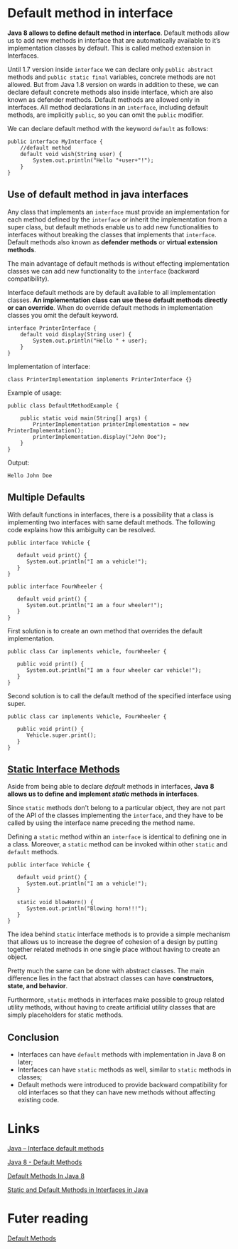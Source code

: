 # Default method in interface
**Java 8 allows to define default method in interface**. Default methods allow us to add new methods in interface that are automatically available to it’s implementation classes by default. This is called method extension in Interfaces.

Until 1.7 version inside `interface` we can declare only `public abstract` methods and `public static final` variables, concrete methods are not allowed. But from Java 1.8 version on wards in addition to these, we can declare default concrete methods also inside interface, which are also known as defender methods. Default methods are allowed only in interfaces. All method declarations in an `interface`, including default methods, are implicitly `public`, so you can omit the `public` modifier. 

We can declare default method with the keyword `default` as follows:
```
public interface MyInterface {
    //default method
    default void wish(String user) {
        System.out.println("Hello "+user+"!");
    }
}
```

## Use of default method in java interfaces
Any class that implements an `interface` must provide an implementation for each method defined by the `interface` or inherit the implementation from a super class, but default methods enable us to add new functionalities to interfaces without breaking the classes that implements that `interface`. Default methods also known as **defender methods** or **virtual extension methods**.

The main advantage of default methods is without effecting implementation classes we can add new functionality to the `interface` (backward compatibility).

Interface default methods are by default available to all implementation classes. **An implementation class can use these default methods directly or can override**. When do override default methods in implementation classes you omit the default keyword.

```
interface PrinterInterface {
    default void display(String user) {
        System.out.println("Hello " + user);
    }
}
```

Implementation of interface:
```
class PrinterImplementation implements PrinterInterface {}
```

Example of usage:
```
public class DefaultMethodExample {
    
    public static void main(String[] args) {
        PrinterImplementation printerImplementation = new PrinterImplementation();
        printerImplementation.display("John Doe");
    }
}
```

Output:
```
Hello John Doe
```

## Multiple Defaults
With default functions in interfaces, there is a possibility that a class is implementing two interfaces with same default methods. The following code explains how this ambiguity can be resolved.

```
public interface Vehicle {

   default void print() {
      System.out.println("I am a vehicle!");
   }
}

public interface FourWheeler {

   default void print() {
      System.out.println("I am a four wheeler!");
   }
}
```

First solution is to create an own method that overrides the default implementation.
```
public class Car implements vehicle, fourWheeler {

   public void print() {
      System.out.println("I am a four wheeler car vehicle!");
   }
}
```

Second solution is to call the default method of the specified interface using super.
```
public class car implements Vehicle, FourWheeler {

   public void print() {
      Vehicle.super.print();
   }
}
```

## [Static Interface Methods](https://www.baeldung.com/java-static-default-methods#static-interface-methods)
Aside from being able to declare *default* methods in interfaces, **Java 8 allows us to define and implement *static* methods in interfaces**.

Since `static` methods don't belong to a particular object, they are not part of the API of the classes implementing the `interface`, and they have to be called by using the interface name preceding the method name.

Defining a `static` method within an `interface` is identical to defining one in a class. Moreover, a `static` method can be invoked within other `static` and `default` methods.

```
public interface Vehicle {

   default void print() {
      System.out.println("I am a vehicle!");
   }
	
   static void blowHorn() {
      System.out.println("Blowing horn!!!");
   }
}
```

The idea behind `static` interface methods is to provide a simple mechanism that allows us to increase the degree of cohesion of a design by putting together related methods in one single place without having to create an object.

Pretty much the same can be done with abstract classes. The main difference lies in the fact that abstract classes can have **constructors, state, and behavior**.

Furthermore, `static` methods in interfaces make possible to group related utility methods, without having to create artificial utility classes that are simply placeholders for static methods.

## Conclusion
- Interfaces can have `default` methods with implementation in Java 8 on later;
- Interfaces can have `static` methods as well, similar to `static` methods in classes;
- Default methods were introduced to provide backward compatibility for old interfaces so that they can have new methods without affecting existing code.

# Links
[Java – Interface default methods](https://javabydeveloper.com/java-default-method-in-interface-or-method-extension/)

[Java 8 - Default Methods](https://www.tutorialspoint.com/java8/java8_default_methods.htm)

[Default Methods In Java 8](https://www.geeksforgeeks.org/default-methods-java/)

[Static and Default Methods in Interfaces in Java](https://www.baeldung.com/java-static-default-methods#static-interface-methods)

# Futer reading
[Default Methods](https://docs.oracle.com/javase/tutorial/java/IandI/defaultmethods.html)
